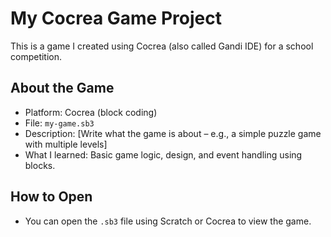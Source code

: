 # My Cocrea Game Project

This is a game I created using Cocrea (also called Gandi IDE) for a school competition.

## About the Game
- Platform: Cocrea (block coding)
- File: `my-game.sb3`
- Description: [Write what the game is about – e.g., a simple puzzle game with multiple levels]
- What I learned: Basic game logic, design, and event handling using blocks.

## How to Open
- You can open the `.sb3` file using Scratch or Cocrea to view the game.